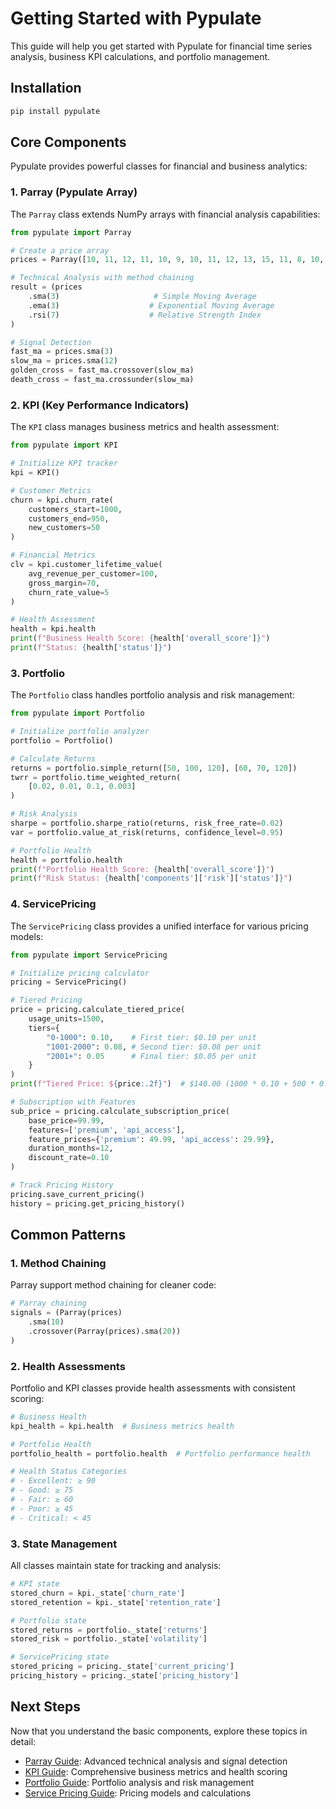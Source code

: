 # Getting Started with Pypulate

This guide will help you get started with Pypulate for financial time series analysis, business KPI calculations, and portfolio management.

## Installation

```bash
pip install pypulate
```

## Core Components

Pypulate provides powerful classes for financial and business analytics:

### 1. Parray (Pypulate Array)

The `Parray` class extends NumPy arrays with financial analysis capabilities:

```python
from pypulate import Parray

# Create a price array
prices = Parray([10, 11, 12, 11, 10, 9, 10, 11, 12, 13, 15, 11, 8, 10, 14, 16])

# Technical Analysis with method chaining
result = (prices
    .sma(3)                     # Simple Moving Average
    .ema(3)                    # Exponential Moving Average
    .rsi(7)                    # Relative Strength Index
)

# Signal Detection
fast_ma = prices.sma(3)
slow_ma = prices.sma(12)
golden_cross = fast_ma.crossover(slow_ma)
death_cross = fast_ma.crossunder(slow_ma)
```

### 2. KPI (Key Performance Indicators)

The `KPI` class manages business metrics and health assessment:

```python
from pypulate import KPI

# Initialize KPI tracker
kpi = KPI()

# Customer Metrics
churn = kpi.churn_rate(
    customers_start=1000,
    customers_end=950,
    new_customers=50
)

# Financial Metrics
clv = kpi.customer_lifetime_value(
    avg_revenue_per_customer=100,
    gross_margin=70,
    churn_rate_value=5
)

# Health Assessment
health = kpi.health
print(f"Business Health Score: {health['overall_score']}")
print(f"Status: {health['status']}")
```

### 3. Portfolio

The `Portfolio` class handles portfolio analysis and risk management:

```python
from pypulate import Portfolio

# Initialize portfolio analyzer
portfolio = Portfolio()

# Calculate Returns
returns = portfolio.simple_return([50, 100, 120], [60, 70, 120])
twrr = portfolio.time_weighted_return(
    [0.02, 0.01, 0.1, 0.003]
)

# Risk Analysis
sharpe = portfolio.sharpe_ratio(returns, risk_free_rate=0.02)
var = portfolio.value_at_risk(returns, confidence_level=0.95)

# Portfolio Health
health = portfolio.health
print(f"Portfolio Health Score: {health['overall_score']}")
print(f"Risk Status: {health['components']['risk']['status']}")
```

### 4. ServicePricing

The `ServicePricing` class provides a unified interface for various pricing models:

```python
from pypulate import ServicePricing

# Initialize pricing calculator
pricing = ServicePricing()

# Tiered Pricing
price = pricing.calculate_tiered_price(
    usage_units=1500,
    tiers={
        "0-1000": 0.10,    # First tier: $0.10 per unit
        "1001-2000": 0.08, # Second tier: $0.08 per unit
        "2001+": 0.05      # Final tier: $0.05 per unit
    }
)
print(f"Tiered Price: ${price:.2f}")  # $140.00 (1000 * 0.10 + 500 * 0.08)

# Subscription with Features
sub_price = pricing.calculate_subscription_price(
    base_price=99.99,
    features=['premium', 'api_access'],
    feature_prices={'premium': 49.99, 'api_access': 29.99},
    duration_months=12,
    discount_rate=0.10
)

# Track Pricing History
pricing.save_current_pricing()
history = pricing.get_pricing_history()
```

## Common Patterns

### 1. Method Chaining

Parray support method chaining for cleaner code:

```python
# Parray chaining
signals = (Parray(prices)
    .sma(10)
    .crossover(Parray(prices).sma(20))
)
```

### 2. Health Assessments

Portfolio and KPI classes provide health assessments with consistent scoring:

```python
# Business Health
kpi_health = kpi.health  # Business metrics health

# Portfolio Health
portfolio_health = portfolio.health  # Portfolio performance health

# Health Status Categories
# - Excellent: ≥ 90
# - Good: ≥ 75
# - Fair: ≥ 60
# - Poor: ≥ 45
# - Critical: < 45
```

### 3. State Management

All classes maintain state for tracking and analysis:

```python
# KPI state
stored_churn = kpi._state['churn_rate']
stored_retention = kpi._state['retention_rate']

# Portfolio state
stored_returns = portfolio._state['returns']
stored_risk = portfolio._state['volatility']

# ServicePricing state
stored_pricing = pricing._state['current_pricing']
pricing_history = pricing._state['pricing_history']
```

## Next Steps

Now that you understand the basic components, explore these topics in detail:

- [Parray Guide](parray.md): Advanced technical analysis and signal detection
- [KPI Guide](kpi.md): Comprehensive business metrics and health scoring
- [Portfolio Guide](portfolio.md): Portfolio analysis and risk management
- [Service Pricing Guide](service-pricing.md): Pricing models and calculations